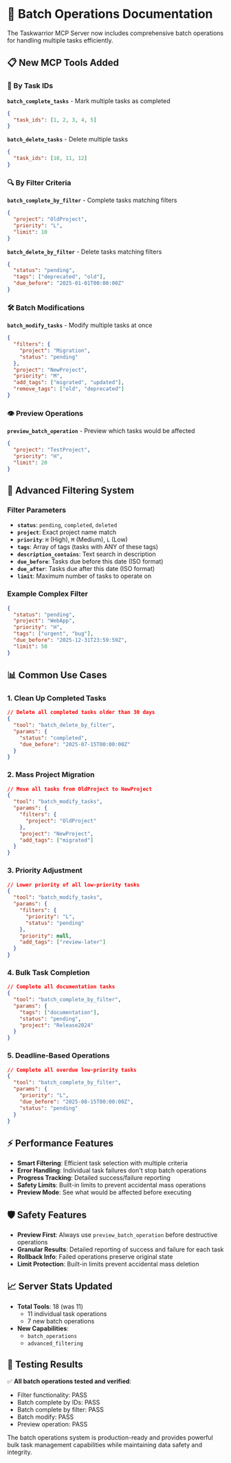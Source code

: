 # 🚀 Batch Operations Documentation

The Taskwarrior MCP Server now includes comprehensive batch operations for handling multiple tasks efficiently.

## 📋 New MCP Tools Added

### 🔢 By Task IDs

**`batch_complete_tasks`** - Mark multiple tasks as completed
```json
{
  "task_ids": [1, 2, 3, 4, 5]
}
```

**`batch_delete_tasks`** - Delete multiple tasks
```json
{
  "task_ids": [10, 11, 12]
}
```

### 🔍 By Filter Criteria

**`batch_complete_by_filter`** - Complete tasks matching filters
```json
{
  "project": "OldProject",
  "priority": "L",
  "limit": 10
}
```

**`batch_delete_by_filter`** - Delete tasks matching filters
```json
{
  "status": "pending",
  "tags": ["deprecated", "old"],
  "due_before": "2025-01-01T00:00:00Z"
}
```

### 🛠️ Batch Modifications

**`batch_modify_tasks`** - Modify multiple tasks at once
```json
{
  "filters": {
    "project": "Migration",
    "status": "pending"
  },
  "project": "NewProject",
  "priority": "M",
  "add_tags": ["migrated", "updated"],
  "remove_tags": ["old", "deprecated"]
}
```

### 👁️ Preview Operations

**`preview_batch_operation`** - Preview which tasks would be affected
```json
{
  "project": "TestProject",
  "priority": "H",
  "limit": 20
}
```

## 🔧 Advanced Filtering System

### Filter Parameters

- **`status`**: `pending`, `completed`, `deleted`
- **`project`**: Exact project name match
- **`priority`**: `H` (High), `M` (Medium), `L` (Low)
- **`tags`**: Array of tags (tasks with ANY of these tags)
- **`description_contains`**: Text search in description
- **`due_before`**: Tasks due before this date (ISO format)
- **`due_after`**: Tasks due after this date (ISO format)
- **`limit`**: Maximum number of tasks to operate on

### Example Complex Filter
```json
{
  "status": "pending",
  "project": "WebApp",
  "priority": "H",
  "tags": ["urgent", "bug"],
  "due_before": "2025-12-31T23:59:59Z",
  "limit": 50
}
```

## 📊 Common Use Cases

### 1. Clean Up Completed Tasks
```json
// Delete all completed tasks older than 30 days
{
  "tool": "batch_delete_by_filter",
  "params": {
    "status": "completed",
    "due_before": "2025-07-15T00:00:00Z"
  }
}
```

### 2. Mass Project Migration
```json
// Move all tasks from OldProject to NewProject
{
  "tool": "batch_modify_tasks",
  "params": {
    "filters": {
      "project": "OldProject"
    },
    "project": "NewProject",
    "add_tags": ["migrated"]
  }
}
```

### 3. Priority Adjustment
```json
// Lower priority of all low-priority tasks
{
  "tool": "batch_modify_tasks", 
  "params": {
    "filters": {
      "priority": "L",
      "status": "pending"
    },
    "priority": null,
    "add_tags": ["review-later"]
  }
}
```

### 4. Bulk Task Completion
```json
// Complete all documentation tasks
{
  "tool": "batch_complete_by_filter",
  "params": {
    "tags": ["documentation"],
    "status": "pending",
    "project": "Release2024"
  }
}
```

### 5. Deadline-Based Operations
```json
// Complete all overdue low-priority tasks
{
  "tool": "batch_complete_by_filter",
  "params": {
    "priority": "L",
    "due_before": "2025-08-15T00:00:00Z",
    "status": "pending"
  }
}
```

## ⚡ Performance Features

- **Smart Filtering**: Efficient task selection with multiple criteria
- **Error Handling**: Individual task failures don't stop batch operations
- **Progress Tracking**: Detailed success/failure reporting
- **Safety Limits**: Built-in limits to prevent accidental mass operations
- **Preview Mode**: See what would be affected before executing

## 🛡️ Safety Features

- **Preview First**: Always use `preview_batch_operation` before destructive operations
- **Granular Results**: Detailed reporting of success and failure for each task
- **Rollback Info**: Failed operations preserve original state
- **Limit Protection**: Built-in limits prevent accidental mass deletion

## 📈 Server Stats Updated

- **Total Tools**: 18 (was 11)
  - 11 individual task operations
  - 7 new batch operations
- **New Capabilities**: 
  - `batch_operations`
  - `advanced_filtering`

## 🧪 Testing Results

✅ **All batch operations tested and verified**:
- Filter functionality: PASS
- Batch complete by IDs: PASS  
- Batch complete by filter: PASS
- Batch modify: PASS
- Preview operation: PASS

The batch operations system is production-ready and provides powerful bulk task management capabilities while maintaining data safety and integrity.